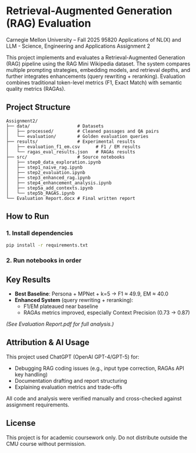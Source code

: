 # Retrieval-Augmented Generation (RAG) Evaluation

Carnegie Mellon University – Fall 2025
95820 Applications of NL(X) and LLM - Science, Engineering and Applications Assignment 2

This project implements and evaluates a Retrieval-Augmented Generation (RAG) pipeline using the RAG Mini Wikipedia dataset. The system compares multiple prompting strategies, embedding models, and retrieval depths, and further integrates enhancements (query rewriting + reranking). Evaluation combines traditional token-level metrics (F1, Exact Match) with semantic quality metrics (RAGAs).

## Project Structure

```
Assignment2/
├── data/                  # Datasets
│   ├── processed/         # Cleaned passages and QA pairs
│   └── evaluation/        # Golden evaluation queries
├── results/               # Experimental results
│   ├── evaluation_f1_em.csv      # F1 / EM results
│   └── ragas_eval_results.json   # RAGAs results
├── src/                   # Source notebooks
│   ├── step0_data_exploration.ipynb
│   ├── step1_naive_rag.ipynb
│   ├── step2_evaluation.ipynb
│   ├── step3_enhanced_rag.ipynb
│   ├── step4_enhancement_analysis.ipynb
│   ├── step5a_add_contexts.ipynb
│   └── step5b_RAGAS.ipynb
└── Evaluation Report.docx # Final written report
```

## How to Run

### 1. Install dependencies

```bash
pip install -r requirements.txt
```

### 2. Run notebooks in order


## Key Results

- **Best Baseline**: Persona + MPNet + k=5 → F1 ≈ 49.9, EM ≈ 40.0
- **Enhanced System** (query rewriting + reranking):
  - F1/EM plateaued near baseline
  - RAGAs metrics improved, especially Context Precision (0.73 → 0.87)

*(See Evaluation Report.pdf for full analysis.)*

## Attribution & AI Usage

This project used ChatGPT (OpenAI GPT-4/GPT-5) for:
- Debugging RAG coding issues (e.g., input type correction, RAGAs API key handling)
- Documentation drafting and report structuring
- Explaining evaluation metrics and trade-offs

All code and analysis were verified manually and cross-checked against assignment requirements.

## License

This project is for academic coursework only. Do not distribute outside the CMU course without permission.

